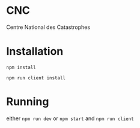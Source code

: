 # CNC
Centre National des Catastrophes


# Installation

```npm install```

```npm run client install```

# Running

either
```npm run dev```
or
```npm start``` and ```npm run client```
